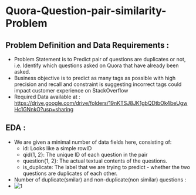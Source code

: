 # Quora-Question-pair-similarity-Problem
## Problem Definition and Data Requirements :
- Problem Statement is to Predict pair of questions are duplicates or not, i.e. Identify which questions asked on Quora that have already been asked.
- Business objective is to predict as many tags as possible with high precision and recall and constraint is suggesting incorrect tags could impact customer experience on StackOverflow
- Required Data available at : https://drive.google.com/drive/folders/19nKTSJ8JK1gbQDtbOk4beUgwHc1GNnkO?usp=sharing

## EDA :
- We are given a minimal number of data fields here, consisting of:
  - id:  Looks like a simple rowID
  - qid{1, 2}:  The unique ID of each question in the pair
  - question{1, 2}:  The actual textual contents of the questions.
  - is_duplicate:  The label that we are trying to predict - whether the two questions are duplicates of each other.
- Number of duplicate(smilar) and non-duplicate(non similar) questions :
- ![1](https://user-images.githubusercontent.com/54996809/154850643-d8a201fa-9cfe-40d6-a86c-bfd30673d846.png)
